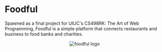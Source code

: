 # Foodful

Spawned as a final project for UIUC's CS498RK: The Art of Web Programming, Foodful is a simple platform that connects restaurants and business to food banks and charities.

<p align="center">
  <img src="https://cloud.githubusercontent.com/assets/8813763/20730846/491ecf14-b64d-11e6-83c0-207f38665106.png?raw=true" alt="foodful logo"/>
</p>
